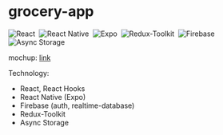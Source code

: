 # grocery-app

![React](https://img.shields.io/badge/-React-05122A?style=flat&logo=react)&nbsp;
![React Native](https://img.shields.io/badge/-React%20Native-05122A?style=flat&logo=react)&nbsp;
![Expo](https://img.shields.io/badge/-Expo-05122A?style=flat&logo=expo)&nbsp;
![Redux-Toolkit](https://img.shields.io/badge/-Redux%20Toolkit-05122A?style=flat&logo=redux)&nbsp;
![Firebase](https://img.shields.io/badge/-Firebase-05122A?style=flat&logo=firebase)&nbsp;
![Async Storage](https://img.shields.io/badge/async%20storage-1.17.11-green)&nbsp;

mochup: [link](https://www.figma.com/file/hVzuCzifg4BREiY9bkP99u/Grocery-E-commerce-UI-Kit-(Community)-(Copy)?node-id=1%3A362&t=2ObAjkxj3iZinHYT-1)<br/>

Technology:

-   React, React Hooks
-   React Native (Expo)
-   Firebase (auth, realtime-database)
-   Redux-Toolkit
-   Async Storage
